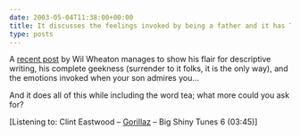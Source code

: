 ```yaml
---
date: 2003-05-04T11:38:00+00:00
title: It discusses the feelings invoked by being a father and it has Tea in it too...
type: posts
---
```

A [recent post](https://www.wilwheaton.net/mt/archives/001272.php) by Wil Wheaton manages to show his flair for descriptive writing, his complete geekness (surrender to it folks, it is the only way), and the emotions invoked when your son admires you...

And it does all of this while including the word tea; what more could you ask for?




  [Listening to: Clint Eastwood – [Gorillaz](https://open.spotify.com/search/Gorillaz/artists) – Big Shiny Tunes 6 (03:45)]
